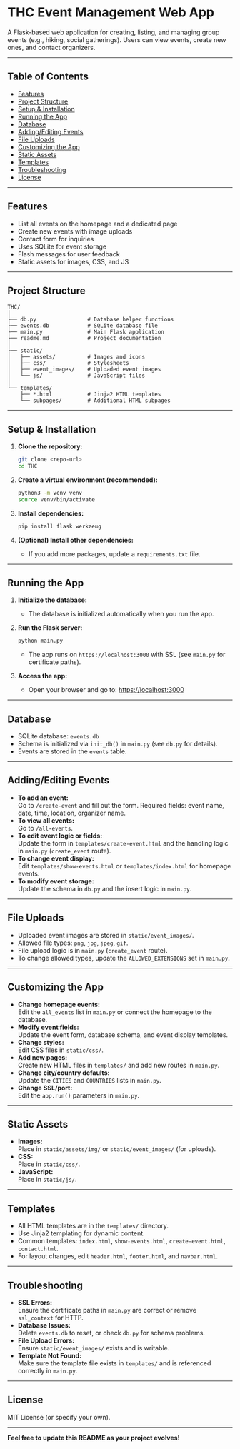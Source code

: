# THC Event Management Web App

A Flask-based web application for creating, listing, and managing group events (e.g., hiking, social gatherings). Users can view events, create new ones, and contact organizers.

---

## Table of Contents

- [Features](#features)
- [Project Structure](#project-structure)
- [Setup & Installation](#setup--installation)
- [Running the App](#running-the-app)
- [Database](#database)
- [Adding/Editing Events](#addingediting-events)
- [File Uploads](#file-uploads)
- [Customizing the App](#customizing-the-app)
- [Static Assets](#static-assets)
- [Templates](#templates)
- [Troubleshooting](#troubleshooting)
- [License](#license)

---

## Features

- List all events on the homepage and a dedicated page
- Create new events with image uploads
- Contact form for inquiries
- Uses SQLite for event storage
- Flash messages for user feedback
- Static assets for images, CSS, and JS

---

## Project Structure

```
THC/
│
├── db.py                # Database helper functions
├── events.db            # SQLite database file
├── main.py              # Main Flask application
├── readme.md            # Project documentation
│
├── static/
│   ├── assets/          # Images and icons
│   ├── css/             # Stylesheets
│   ├── event_images/    # Uploaded event images
│   └── js/              # JavaScript files
│
└── templates/
    ├── *.html           # Jinja2 HTML templates
    └── subpages/        # Additional HTML subpages
```

---

## Setup & Installation

1. **Clone the repository:**
   ```bash
   git clone <repo-url>
   cd THC
   ```

2. **Create a virtual environment (recommended):**
   ```bash
   python3 -m venv venv
   source venv/bin/activate
   ```

3. **Install dependencies:**
   ```bash
   pip install flask werkzeug
   ```

4. **(Optional) Install other dependencies:**
   - If you add more packages, update a `requirements.txt` file.

---

## Running the App

1. **Initialize the database:**
   - The database is initialized automatically when you run the app.

2. **Run the Flask server:**
   ```bash
   python main.py
   ```
   - The app runs on `https://localhost:3000` with SSL (see `main.py` for certificate paths).

3. **Access the app:**
   - Open your browser and go to: [https://localhost:3000](https://localhost:3000)

---

## Database

- SQLite database: `events.db`
- Schema is initialized via `init_db()` in `main.py` (see `db.py` for details).
- Events are stored in the `events` table.

---

## Adding/Editing Events

- **To add an event:**  
  Go to `/create-event` and fill out the form. Required fields: event name, date, time, location, organizer name.
- **To view all events:**  
  Go to `/all-events`.
- **To edit event logic or fields:**  
  Update the form in `templates/create-event.html` and the handling logic in `main.py` (`create_event` route).
- **To change event display:**  
  Edit `templates/show-events.html` or `templates/index.html` for homepage events.
- **To modify event storage:**  
  Update the schema in `db.py` and the insert logic in `main.py`.

---

## File Uploads

- Uploaded event images are stored in `static/event_images/`.
- Allowed file types: `png`, `jpg`, `jpeg`, `gif`.
- File upload logic is in `main.py` (`create_event` route).
- To change allowed types, update the `ALLOWED_EXTENSIONS` set in `main.py`.

---

## Customizing the App

- **Change homepage events:**  
  Edit the `all_events` list in `main.py` or connect the homepage to the database.
- **Modify event fields:**  
  Update the event form, database schema, and event display templates.
- **Change styles:**  
  Edit CSS files in `static/css/`.
- **Add new pages:**  
  Create new HTML files in `templates/` and add new routes in `main.py`.
- **Change city/country defaults:**  
  Update the `CITIES` and `COUNTRIES` lists in `main.py`.
- **Change SSL/port:**  
  Edit the `app.run()` parameters in `main.py`.

---

## Static Assets

- **Images:**  
  Place in `static/assets/img/` or `static/event_images/` (for uploads).
- **CSS:**  
  Place in `static/css/`.
- **JavaScript:**  
  Place in `static/js/`.

---

## Templates

- All HTML templates are in the `templates/` directory.
- Use Jinja2 templating for dynamic content.
- Common templates: `index.html`, `show-events.html`, `create-event.html`, `contact.html`.
- For layout changes, edit `header.html`, `footer.html`, and `navbar.html`.

---

## Troubleshooting

- **SSL Errors:**  
  Ensure the certificate paths in `main.py` are correct or remove `ssl_context` for HTTP.
- **Database Issues:**  
  Delete `events.db` to reset, or check `db.py` for schema problems.
- **File Upload Errors:**  
  Ensure `static/event_images/` exists and is writable.
- **Template Not Found:**  
  Make sure the template file exists in `templates/` and is referenced correctly in `main.py`.

---

## License

MIT License (or specify your own).

---

**Feel free to update this README as your project evolves!**

